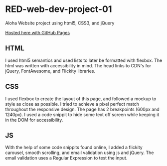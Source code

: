 # RED-web-dev-project-01

Aloha Website project using html5, CSS3, and jQuery

[Hosted here with GitHub Pages]('https://htichcock.github.io/RED-web-dev-project-01/')

## HTML

I used html5 semantics and used lists to later be formatted with flexbox. The html was written with accessibility in mind. The head links to CDN's for jQuery, FontAwesome, and Flickity libraries. 

## CSS

I used flexbox to create the layout of this page, and followed a mockup to style as close as possible. I tried to achieve a pixel perfect match throughout the responsive design. The page has 2 breakpoints (600px and 1240px). I used a code snippit to hide some text off screen while keeping it in the DOM for accessibility. 

## JS

With the help of some code snippits found online, I added a flickity carousel, smooth scrolling, and email validation using js and jQuery. The email validation uses a Regular Expression to test the input. 
